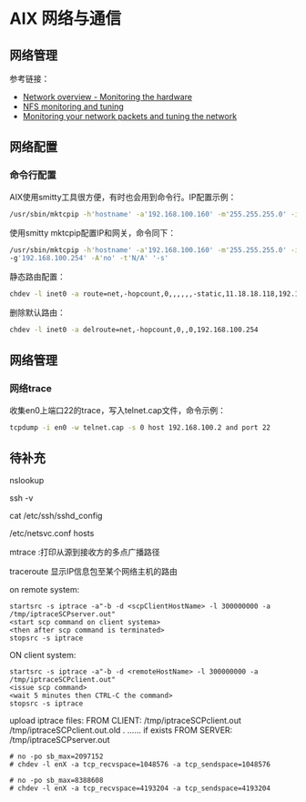 # AIX 网络与通信
## 网络管理
参考链接：
- [Network overview - Monitoring the hardware](https://developer.ibm.com/articles/au-aix7networkoptimize1/?mhsrc=ibmsearch_a&mhq=Ken%20Milberg)
- [NFS monitoring and tuning](https://developer.ibm.com/articles/au-aix7networkoptimize2/?mhsrc=ibmsearch_a&mhq=Ken%20Milberg)
- [Monitoring your network packets and tuning the network](https://developer.ibm.com/articles/au-aix7networkoptimize3/?mhsrc=ibmsearch_a&mhq=Ken%20Milberg)

## 网络配置
### 命令行配置
AIX使用smitty工具很方便，有时也会用到命令行。IP配置示例：
```sh
/usr/sbin/mktcpip -h'hostname' -a'192.168.100.160' -m'255.255.255.0' -i'en0'
```
使用smitty mktcpip配置IP和网关，命令同下：
```sh
/usr/sbin/mktcpip -h'hostname' -a'192.168.100.160' -m'255.255.255.0' -i'en0' \
-g'192.168.100.254' -A'no' -t'N/A' '-s'
```
静态路由配置：
```sh
chdev -l inet0 -a route=net,-hopcount,0,,,,,,-static,11.18.18.118,192.168.100.254
```
删除默认路由：
```sh
chdev -l inet0 -a delroute=net,-hopcount,0,,0,192.168.100.254
```
## 网络管理
### 网络trace
收集en0上端口22的trace，写入telnet.cap文件，命令示例：
```sh
tcpdump -i en0 -w telnet.cap -s 0 host 192.168.100.2 and port 22
```
## 待补充

nslookup

ssh -v <host>

cat /etc/ssh/sshd_config

/etc/netsvc.conf  hosts

mtrace  :打印从源到接收方的多点广播路径

traceroute 显示IP信息包至某个网络主机的路由



on remote system:
```
startsrc -s iptrace -a"-b -d <scpClientHostName> -l 300000000 -a /tmp/iptraceSCPserver.out"
<start scp command on client systema>
<then after scp command is terminated>
stopsrc -s iptrace
```

ON client system:
```
startsrc -s iptrace -a"-b -d <remoteHostName> -l 300000000 -a /tmp/iptraceSCPclient.out"
<issue scp command>
<wait 5 minutes then CTRL-C the command>
stopsrc -s iptrace
```

upload iptrace files:
FROM CLIENT:
/tmp/iptraceSCPclient.out
/tmp/iptraceSCPclient.out.old . ...... if exists
FROM SERVER:
/tmp/iptraceSCPserver.out

```
# no -po sb_max=2097152 
# chdev -l enX -a tcp_recvspace=1048576 -a tcp_sendspace=1048576

# no -po sb_max=8388608
# chdev -l enX -a tcp_recvspace=4193204 -a tcp_sendspace=4193204
```